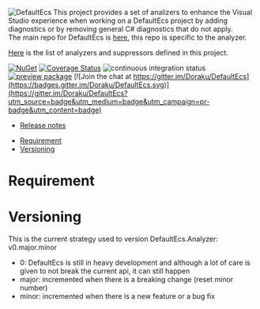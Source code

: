 ![DefaultEcs](https://github.com/Doraku/DefaultEcs/blob/master/image/DefaultEcsLogo.png)
This project provides a set of analizers to enhance the Visual Studio experience when working on a DefaultEcs project by adding diagnostics or by removing general C# diagnostics that do not apply.  
The main repo for DefaultEcs is [here](https://github.com/Doraku/DefaultEcs/), this repo is specific to the analyzer.

[Here](https://github.com/Doraku/DefaultEcs.Analyzer/blob/master/documentation/index.md) is the list of analyzers and suppressors defined in this project.

[![NuGet](https://buildstats.info/nuget/DefaultEcs.Analyzer)](https://www.nuget.org/packages/DefaultEcs.Analyzer)
[![Coverage Status](https://coveralls.io/repos/github/Doraku/DefaultEcs.Analyzer/badge.svg?branch=master)](https://coveralls.io/github/Doraku/DefaultEcs.Analyzer?branch=master)
![continuous integration status](https://github.com/doraku/defaultEcs.analyzer/workflows/continuous%20integration/badge.svg)
[![preview package](https://img.shields.io/badge/preview-package-blue?style=flat&logo=github)](https://github.com/Doraku/DefaultEcs.Analyzer/packages/502961)
[![Join the chat at https://gitter.im/Doraku/DefaultEcs](https://badges.gitter.im/Doraku/DefaultEcs.svg)](https://gitter.im/Doraku/DefaultEcs?utm_source=badge&utm_medium=badge&utm_campaign=pr-badge&utm_content=badge)

- [Release notes](./documentation/RELEASENOTES.md 'Release notes')
<a/>

- [Requirement](#Requirement)
- [Versioning](#Versioning)

<a name='Requirement'></a>
# Requirement

<a name='Versioning'></a>
# Versioning
This is the current strategy used to version DefaultEcs.Analyzer: v0.major.minor
- 0: DefaultEcs is still in heavy development and although a lot of care is given to not break the current api, it can still happen
- major: incremented when there is a breaking change (reset minor number)
- minor: incremented when there is a new feature or a bug fix
